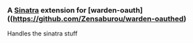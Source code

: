 ### A [Sinatra](http://www.sinatrarb.com/) extension for [warden-oauth]((https://github.com/Zensaburou/warden-oauthed) 

Handles the sinatra stuff